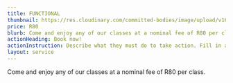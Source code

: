 ```yaml
---
title: FUNCTIONAL
thumbnail: https://res.cloudinary.com/committed-bodies/image/upload/v1642663748/services/functional-training-gym-benoni-scaled.png
price: R80
blurb: Come and enjoy any of our classes at a nominal fee of R80 per class.
actionHeading: Book now!
actionInstruction: Describe what they must do to take action. Fill in a form? Click a button? Phone us?
layout: service
---
```

Come and enjoy any of our classes at a nominal fee of R80 per class.